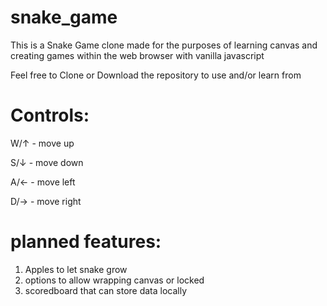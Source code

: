 # snake_game

This is a Snake Game clone made for the purposes of learning canvas and creating games within the web browser with vanilla javascript

Feel free to Clone or Download the repository to use and/or learn from

# Controls: 
W/↑ - move up

S/↓ - move down

A/← - move left

D/→ - move right

# planned features: 
1. Apples to let snake grow
2. options to allow wrapping canvas or locked
3. scoredboard that can store data locally
